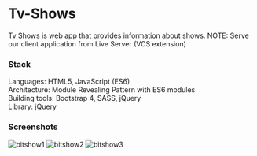 # Tv-Shows
Tv Shows is web app that provides information about shows.
NOTE: Serve our client application from Live Server (VCS extension)


### Stack
Languages: HTML5, JavaScript (ES6)<br />
Architecture: Module Revealing Pattern with ES6 modules<br />
Building tools: Bootstrap 4, SASS, jQuery<br />
Library: jQuery<br />

### Screenshots

![bitshow1](https://user-images.githubusercontent.com/25713765/34880047-79267186-f7af-11e7-886c-6982f78d934d.png)
![bitshow2](https://user-images.githubusercontent.com/25713765/34880049-7acf924c-f7af-11e7-8e49-73952ec9f7a6.png)
![bitshow3](https://user-images.githubusercontent.com/25713765/34880052-7ca85fe0-f7af-11e7-8dc3-268999b820e3.png)
